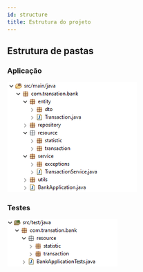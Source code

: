 ```yaml
---
id: structure
title: Estrutura do projeto
---
```


## Estrutura de pastas

### Aplicação

![img](../static/img/docstruture.png)

### Testes

![img](../static/img/docstruture2.png)